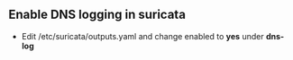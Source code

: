 ## Enable DNS logging in suricata

* Edit /etc/suricata/outputs.yaml and change enabled to __yes__ under __dns-log__
